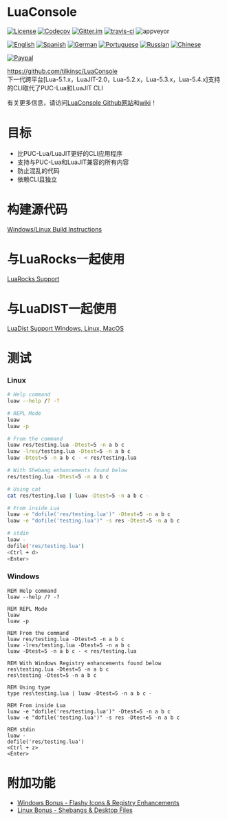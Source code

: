 # LuaConsole

[![License](https://img.shields.io/github/license/tilkinsc/LuaConsole.svg)](https://github.com/tilkinsc/LuaConsole/blob/master/LICENSE) [![Codecov](https://codecov.io/gh/tilkinsc/LuaConsole/coverage.svg?branch=master)](https://codecov.io/gh/tilkinsc/LuaConsole) [![Gitter.im](https://badges.gitter.im/tilkinsc/LuaConsole.png)](https://gitter.im/LuaConsole) [![travis-ci](https://travis-ci.org/tilkinsc/LuaConsole.svg?branch=master)](https://travis-ci.org/tilkinsc/LuaConsole) ![appveyor](https://ci.appveyor.com/api/projects/status/github/tilkinsc/LuaConsole?svg=true) 

[![English](https://user-images.githubusercontent.com/7494772/109406669-0a75d500-7949-11eb-87fa-b56ee60e2afd.png)](https://github.com/tilkinsc/LuaConsole/blob/master/README.md)
[![Spanish](https://user-images.githubusercontent.com/7494772/109406678-24171c80-7949-11eb-94d7-83afe3befae0.png)](https://github.com/tilkinsc/LuaConsole/blob/master/README.espanol.md)
[![German](https://user-images.githubusercontent.com/7494772/109406691-3002de80-7949-11eb-83ee-95967d986e99.png)](https://github.com/tilkinsc/LuaConsole/blob/master/README.german.md)
[![Portuguese](https://user-images.githubusercontent.com/7494772/109406785-e49d0000-7949-11eb-8b36-793272d7821e.png)](https://github.com/tilkinsc/LuaConsole/blob/master/README.portugues.md)
[![Russian](https://user-images.githubusercontent.com/7494772/109406798-f5e60c80-7949-11eb-9467-947936c47188.png)](https://github.com/tilkinsc/LuaConsole/blob/master/README.russian.md)
[![Chinese](https://user-images.githubusercontent.com/7494772/109406811-0c8c6380-794a-11eb-82dc-c06a322448ff.png)](https://github.com/tilkinsc/LuaConsole/blob/master/README.chinese.md)

[![Paypal](https://www.paypalobjects.com/en_US/i/btn/btn_donateCC_LG.gif)](https://www.paypal.com/donate?business=RCR8HT8GDC5XC&item_name=Free+Software&currency_code=USD)

https://github.com/tilkinsc/LuaConsole  
下一代跨平台\[Lua-5.1.x，LuaJIT-2.0，Lua-5.2.x，Lua-5.3.x，Lua-5.4.x\]支持的CLI取代了PUC-Lua和LuaJIT CLI 

有关更多信息，请访问[LuaConsole Github网站](https://tilkinsc.github.io/LuaConsole)和[wiki](https://github.com/tilkinsc/LuaConsole/wiki)！ 

# 目标
* 比PUC-Lua/LuaJIT更好的CLI应用程序
* 支持与PUC-Lua和LuaJIT兼容的所有内容
* 防止混乱的代码
* 依赖CLI且独立

# 构建源代码
[Windows/Linux Build Instructions](https://github.com/tilkinsc/LuaConsole/wiki/Build-Instructions)  

# 与LuaRocks一起使用 
[LuaRocks Support](https://github.com/tilkinsc/LuaConsole/wiki/LuaRocks-Support)  

# 与LuaDIST一起使用
[LuaDist Support Windows, Linux, MacOS](https://github.com/tilkinsc/LuaConsole/wiki/LuaDist-Support-Windows,-Linux,-MacOS)  

# 测试

### Linux
```bash
# Help command
luaw --help /? -?

# REPL Mode
luaw
luaw -p

# From the command
luaw res/testing.lua -Dtest=5 -n a b c
luaw -lres/testing.lua -Dtest=5 -n a b c
luaw -Dtest=5 -n a b c - < res/testing.lua

# With Shebang enhancements found below
res/testing.lua -Dtest=5 -n a b c

# Using cat
cat res/testing.lua | luaw -Dtest=5 -n a b c -

# From inside Lua
luaw -e "dofile('res/testing.lua')" -Dtest=5 -n a b c
luaw -e "dofile('testing.lua')" -s res -Dtest=5 -n a b c

# stdin
luaw -
dofile('res/testing.lua')
<Ctrl + d>
<Enter>
```

### Windows
```batch
REM Help command
luaw --help /? -?

REM REPL Mode
luaw
luaw -p

REM From the command
luaw res/testing.lua -Dtest=5 -n a b c
luaw -lres/testing.lua -Dtest=5 -n a b c
luaw -Dtest=5 -n a b c - < res/testing.lua

REM With Windows Registry enhancements found below
res\testing.lua -Dtest=5 -n a b c
res\testing -Dtest=5 -n a b c

REM Using type
type res\testing.lua | luaw -Dtest=5 -n a b c -

REM From inside Lua
luaw -e "dofile('res/testing.lua')" -Dtest=5 -n a b c
luaw -e "dofile('testing.lua')" -s res -Dtest=5 -n a b c

REM stdin
luaw -
dofile('res/testing.lua')
<Ctrl + z>
<Enter>
```

# 附加功能
* [Windows Bonus - Flashy Icons & Registry Enhancements](https://github.com/tilkinsc/LuaConsole/wiki/Windows-Bonus----Flashy-Icons-&-Registry-Enhancements)  
* [Linux Bonus - Shebangs & Desktop Files](https://github.com/tilkinsc/LuaConsole/wiki/Linux-Bonus---Shebangs-&-Desktop-Files)

